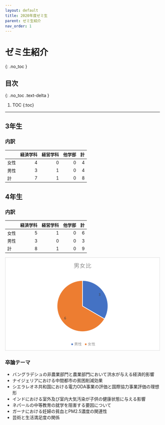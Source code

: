 ```yaml
---
layout: default
title: 2020年度ゼミ生
parent: ゼミ生紹介
nav_order: 1
---
```


# ゼミ生紹介
{: .no_toc }

## 目次
{: .no_toc .text-delta }

1. TOC
{:toc}

---

## 3年生

### 内訳

|      | 経済学科 | 経営学科 | 他学部 | 計  |
| :--- | ------: | -------: | ----: | ---: |
| 女性 | 4        | 0       | 0      | 4   |
| 男性 | 3        | 1       | 0      | 4   |
| 計   | 7        | 1       | 0      | 8   | 


## 4年生

### 内訳

|      | 経済学科 | 経営学科 | 他学部 | 計  |
| :--- | ------: | -------: | ----: | ---: |
| 女性 | 5        | 1       | 0      | 6   |
| 男性 | 3        | 0       | 0      | 3   |
| 計   | 8        | 1       | 0      | 9   | 

![4年男女比](../../assets/images/member2020-01.png)

### 卒論テーマ

+ バングラデシュの非農業部門と農業部門において洪水が与える経済的影響
+ ナイジェリアにおける中間都市の貧困削減効果
+ シエラレオネ共和国における電力ODA事業の評価と国際協力事業評価の理想形
+ インドにおける室外及び室内大気汚染が子供の健康状態に与える影響 
+ ネパールの中等教育の就学を阻害する要因について
+ ガーナにおける妊婦の貧血とPM2.5濃度の関連性 
+ 芸術と生活満足度の関係
